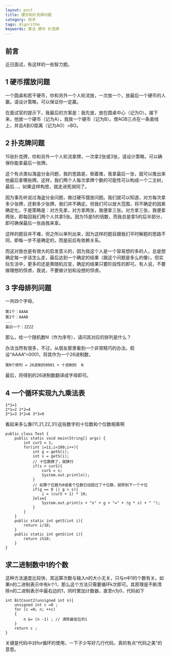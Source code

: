```yaml
---
layout: post
title: 硬币和扑克牌问题
category: 技术
tags: Algorithm
keywords: 算法 硬币 扑克牌
---
```



## 前言 ##

近日面试，有这样的一些智力题。

## 1 硬币摆放问题 ##

一个圆桌和若干硬币，你和另外一个人轮流放，一次放一个，放最后一个硬币的人赢。请设计策略，可以保证你一定赢。

在面试官的提示下，我最后的方案是：我先放，放在圆桌中心（记为O）。接下来，他放一个硬币（记为A），我放一个硬币（记为B）。使AOB三点在一条直线上，并且A到O距离（记为AO）=BO。

## 2 扑克牌问题 ##

15张扑克牌，你和另外一个人轮流拿牌，一次拿2张或3张，请设计策略，可以确保你能拿最后一张牌。

这个有点类似海盗分金问题，我的思路是，倒着推，我拿最后一张，就可以推出来他最后拿哪些牌。这样，我们两个人每次拿牌个数的可能性可以构成一个二叉树，最后...，如果这样构思，就走进死胡同了。

因为事先听说过海盗分金问题，做过硬币摆放问题。我们就可以知道，对方每次拿多少张牌，还剩多少张牌，我们并不确定。但我们可以放大范围，将不确定的因素确定化，于是策略是：对方先拿，对方拿两张，我便拿三张。对方拿三张，我便拿两张，即每回我们两个人共拿5张。因为15是5的倍数，而我总是拿5的后半部分，即可确保最后一张由我来拿。

这样的题目并不难，但之所以单列出来，因为这样的题目跟我们平时解题的思路不同，即每一步不是确定的，而是前后有依赖关系。

而这对我也是有很大的启发意义的，因为我这个人是一个容易想的多的人，总是想确定每一步该怎么走，最后达到一个确定的结果（跟这个问题是多么的像）。但实际生活中，更多的还是靠随机应变，确定的结果只要阶段性的即可。有人说，不要做理想的俘虏，我说，不要做计划和设想的俘虏。

## 3 字母排列问题

一共四个字母，

    第1个：AAAA
    第2个：AAAB
    ...
    最后一个：ZZZZ
    
那么，给一个随机数N（作为序号），请问其对应的排列是什么？

办法当然有很多，不过，从朋友那里看到一个非常精巧的办法，假设“AAAA”=0001，将其作为一个26进制数，

    第N个排列 = 26进制的0001 + 十进制的  N

最后，将得到的26进制数翻译成字母即可。
    

## 4 一个循环实现九九乘法表


    1*1=1
    2*1=2 2*2=4
    3*1=3 3*2=6 3*3=9
    

看起来多么像{11,21,22,31}这些数字的十位数和个位数相乘啊     

    public class Test {
    	public static void main(String[] args) {
    		int curS = 1;
    		for(int i=11;i<100;i++){
    			int g = getG(i);
    			int s = getS(i);
    			// 十位数换了，就换行
    			if(s > curS){
    				curS = s;
    				System.out.println();
    			}
    			// 如果个位数为0或者个位数已经超过了十位数，就转到下一个十位
    			if(g == 0 || g > s){
    				i = (curS + 1) * 10;
    			}else{
    				System.out.print(s + "x" + g + "=" + (g * s) + " ");
    			}
    		}
    	}
    	public static int getS(int i){
    		return i/10;
    	}
    	public static int getG(int i){
    		return i%10;
    	}
    }

## 求二进制数中1的个数

这种方法速度比较快，其运算次数与输入n的大小无关，只与n中1的个数有关。如果n的二进制表示中有k个1，那么这个方法只需要循环k次即可。其原理是不断清除n的二进制表示中最右边的1，同时累加计数器，直至n为0，代码如下

    int BitCount2(unsigned int n){
        unsigned int c =0 ;
        for (c =0; n; ++c)
        {
            n &= (n -1) ; // 清除最低位的1
        }
        return c ;
    }
    
关键是代码中对for循环的使用，一下子少写好几行代码，真的有点“代码之美”的意思。